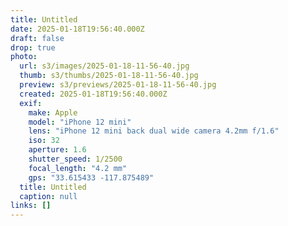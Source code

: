 ```yaml
---
title: Untitled
date: 2025-01-18T19:56:40.000Z
draft: false
drop: true
photo:
  url: s3/images/2025-01-18-11-56-40.jpg
  thumb: s3/thumbs/2025-01-18-11-56-40.jpg
  preview: s3/previews/2025-01-18-11-56-40.jpg
  created: 2025-01-18T19:56:40.000Z
  exif:
    make: Apple
    model: "iPhone 12 mini"
    lens: "iPhone 12 mini back dual wide camera 4.2mm f/1.6"
    iso: 32
    aperture: 1.6
    shutter_speed: 1/2500
    focal_length: "4.2 mm"
    gps: "33.615433 -117.875489"
  title: Untitled
  caption: null
links: []
---
```

